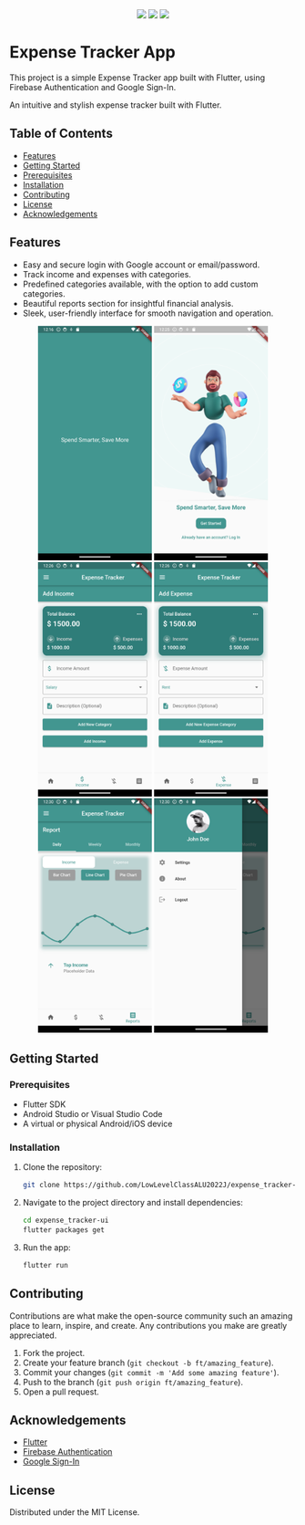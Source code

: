 <div align="center">
    <img src="https://raw.githubusercontent.com/flutter/website/master/src/_assets/image/flutter-lockup.png" width="90">
    <img src="https://firebase.google.com/downloads/brand-guidelines/PNG/logo-logomark.png" width="20">
    <img src="https://developers.google.com/identity/images/g-logo.png" width="20">
</div>

# Expense Tracker App
This project is a simple Expense Tracker app built with Flutter, using Firebase Authentication and Google Sign-In.


An intuitive and stylish expense tracker built with Flutter.

<!-- scre -->

## Table of Contents

- [Features](#features)
- [Getting Started](#getting-started)
- [Prerequisites](#prerequisites)
- [Installation](#installation)
- [Contributing](#contributing)
- [License](#license)
- [Acknowledgements](#acknowledgements)

## Features

- Easy and secure login with Google account or email/password.
- Track income and expenses with categories.
- Predefined categories available, with the option to add custom categories.
- Beautiful reports section for insightful financial analysis.
- Sleek, user-friendly interface for smooth navigation and operation.

<div align="center">
    <img src="screenshots/screen-1.png" width="200">
    <img src="screenshots/screen-2.png" width="200">
    <img src="screenshots/screen-3.png" width="200">
    <img src="screenshots/screen-4.png" width="200">
    <img src="screenshots/screen-5.png" width="200">
    <img src="screenshots/screen-6.png" width="200">
</div>

## Getting Started

### Prerequisites

- Flutter SDK
- Android Studio or Visual Studio Code
- A virtual or physical Android/iOS device

### Installation

1. Clone the repository:

   ```sh
   git clone https://github.com/LowLevelClassALU2022J/expense_tracker-ui.git
   ```

2. Navigate to the project directory and install dependencies:

   ```sh
   cd expense_tracker-ui
   flutter packages get
   ```

3. Run the app:

   ```sh
   flutter run
   ```


## Contributing

Contributions are what make the open-source community such an amazing place to learn, inspire, and create. Any contributions you make are greatly appreciated.

1. Fork the project.
2. Create your feature branch (`git checkout -b ft/amazing_feature`).
3. Commit your changes (`git commit -m 'Add some amazing feature'`).
4. Push to the branch (`git push origin ft/amazing_feature`).
5. Open a pull request.

## Acknowledgements

- [Flutter](https://flutter.dev/)
- [Firebase Authentication](https://firebase.google.com/products/auth)
- [Google Sign-In](https://developers.google.com/identity)

## License

Distributed under the MIT License.